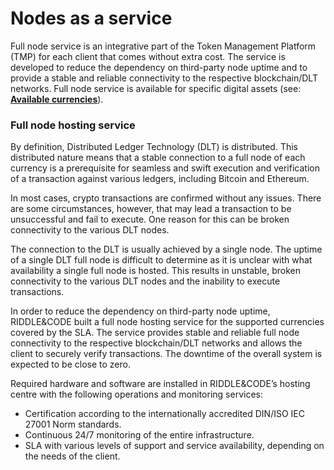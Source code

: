 # Nodes as a service

Full node service is an integrative part of the Token Management Platform (TMP) for each client that comes without extra cost. The service is developed to reduce the dependency on third-party node uptime and to provide a stable and reliable connectivity to the respective blockchain/DLT networks. Full node service is available for specific digital assets (see: [**Available currencies**](../available-currencies.md)).

### Full node hosting service

By definition, Distributed Ledger Technology (DLT) is distributed. This distributed nature means that a stable connection to a full node of each currency is a prerequisite for seamless and swift execution and verification of a transaction against various ledgers, including Bitcoin and Ethereum.

In most cases, crypto transactions are confirmed without any issues. There are some circumstances, however, that may lead a transaction to be unsuccessful and fail to execute. One reason for this can be broken connectivity to the various DLT nodes.

The connection to the DLT is usually achieved by a single node. The uptime of a single DLT full node is difficult to determine as it is unclear with what availability a single full node is hosted. This results in unstable, broken connectivity to the various DLT nodes and the inability to execute transactions.

In order to reduce the dependency on third-party node uptime, RIDDLE\&CODE built a full node hosting service for the supported currencies covered by the SLA. The service provides stable and reliable full node connectivity to the respective blockchain/DLT networks and allows the client to securely verify transactions. The downtime of the overall system is expected to be close to zero.

Required hardware and software are installed in RIDDLE\&CODE’s hosting centre with the following operations and monitoring services:

* Certification according to the internationally accredited DIN/ISO IEC 27001 Norm standards.
* Continuous 24/7 monitoring of the entire infrastructure.
* SLA with various levels of support and service availability, depending on the needs of the client.
